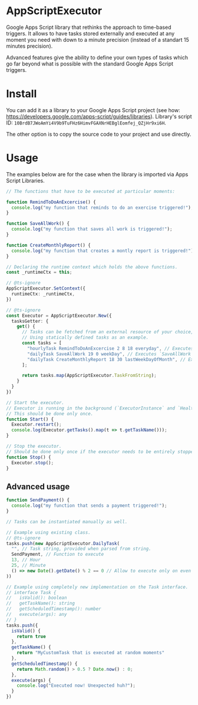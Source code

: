 # AppScriptExecutor

Google Apps Script library that rethinks the approach to time-based triggers. It allows to have tasks stored externally and executed at any moment you need with down to a minute precision (instead of a standart 15 minutes precision).

Advanced features give the ability to define your own types of tasks which go far beyond what is possible with the standard Google Apps Script triggers. 

# Install

You can add it as a library to your Google Apps Script project (see
how: https://developers.google.com/apps-script/guides/libraries). Library's script
ID: `10BrdB7JWoAmYi4V9b9TuFHz6HimvFGAXNrHEBglEomfej_QZjHr9xi6H`.

The other option is to copy the source code to your project and use directly.

# Usage

The examples below are for the case when the library is imported via Apps Script Libraries.

```ts
// The functions that have to be executed at particular moments:

function RemindToDoAnExcercise() {
  console.log("my function that reminds to do an exercise triggered!");
}

function SaveAllWork() {
  console.log("my function that saves all work is triggered!");
}

function CreateMonthlyReport() {
  console.log("my function that creates a montly report is triggered!");
}

// Declaring the runtime context which holds the above functions.
const _runtimeCtx = this;

// @ts-ignore
AppScriptExecutor.SetContext({
  runtimeCtx: _runtimeCtx,
})

// @ts-ignore
const Executor = AppScriptExecutor.New({
  tasksGetter: {
    get() {
      // Tasks can be fetched from an external resource of your choice, for example Firebase database.
      // Using statically defined tasks as an example.
      const tasks = [
        "hourlyTask RemindToDoAnExcercise 2 8 18 everyday", // Executes `RemindToDoAnExcercise` function every 2 hours from 8 till 18
        "dailyTask SaveAllWork 19 0 weekDay", // Executes `SaveAllWork` function at 19:00 every week day
        "dailyTask CreateMonthlyReport 18 30 lastWeekDayOfMonth", // Executes `CreateMonthlyReport` function at 18:30 every last week day of month
      ];

      return tasks.map(AppScriptExecutor.TaskFromString);
    }
  }
})

// Start the executor.
// Executor is running in the background (`ExecutorInstance` and `HealthCheck` triggers are created).
// This should be done only once.
function Start() {
  Executor.restart();
  console.log(Executor.getTasks().map(t => t.getTaskName()));
}

// Stop the executor.
// Should be done only once if the executor needs to be entirely stopped.
function Stop() {
  Executor.stop();
}

```

## Advanced usage

```ts
function SendPayment() {
  console.log("my function that sends a payment triggered!");
}

// Tasks can be instantiated manually as well.

// Example using existing class.
// @ts-ignore
tasks.push(new AppScriptExecutor.DailyTask(
  "", // Task string, provided when parsed from string.
  SendPayment, // Function to execute
  13, // Hour
  25, // Minute
  () => new Date().getDate() % 2 == 0 // Allow to execute only on even calendar dates
))

// Example using completely new implementation on the Task interface.
// interface Task {
//   isValid(): boolean
//   getTaskName(): string
//   getScheduledTimestamp(): number
//   execute(args): any
// }
tasks.push({
  isValid() {
    return true
  },
  getTaskName() {
    return "MyCustomTask that is executed at random moments"
  },
  getScheduledTimestamp() {
    return Math.random() > 0.5 ? Date.now() : 0;
  },
  execute(args) {
    console.log("Executed now! Unexpected huh?");
  }
})
```

